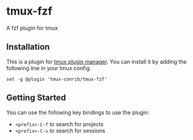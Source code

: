 # tmux-fzf

A fzf plugin for tmux

## Installation

This is a plugin for [tmux plugin
manager](https://github.com/tmux-plugins/tpm). You can install it by adding the
following line in your tmux config.

```shell
set -g @plugin 'tmux-conrib/tmux-fzf'
```

## Getting Started

You can use the following key bindings to use the plugin:

- `<prefix>-C-f` to search for projects
- `<prefix>-C-s` to search for sessions
